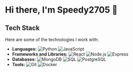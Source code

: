 # Hi there, I'm Speedy2705 👋

## Tech Stack

Here are some of the technologies I work with:

- **Languages:** ![Python](https://img.shields.io/badge/-Python-007ACC?style=flat&logo=python) ![JavaScript](https://img.shields.io/badge/-JavaScript-007ACC?style=flat&logo=javascript)
- **Frameworks and Libraries:** ![React](https://img.shields.io/badge/-React-007ACC?style=flat&logo=react) ![Node.js](https://img.shields.io/badge/-Node.js-007ACC?style=flat&logo=node.js) ![Express](https://img.shields.io/badge/-Express-007ACC?style=flat&logo=express)
- **Databases:** ![MongoDB](https://img.shields.io/badge/-MongoDB-007ACC?style=flat&logo=mongodb) ![SQL](https://img.shields.io/badge/-SQL-007ACC?style=flat&logo=sql) ![PostgreSQL](https://img.shields.io/badge/-PostgreSQL-007ACC?style=flat&logo=postgresql)
- **Tools:** ![Git](https://img.shields.io/badge/-Git-007ACC?style=flat&logo=git) ![Docker](https://img.shields.io/badge/-Docker-007ACC?style=flat&logo=docker)

<!-- Add more technologies as needed -->
